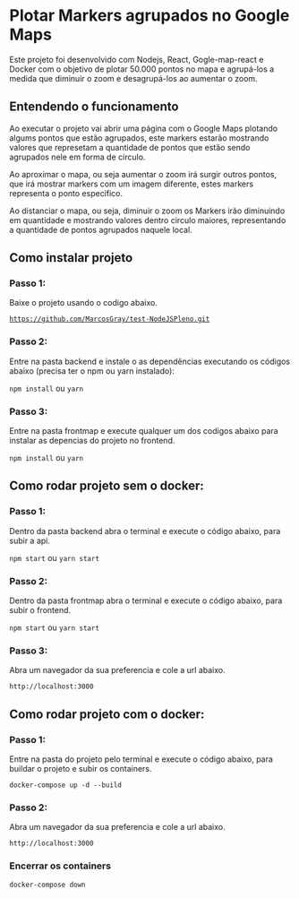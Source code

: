 # Plotar Markers agrupados no Google Maps
Este projeto foi desenvolvido com Nodejs, React, Gogle-map-react e Docker com o objetivo de plotar 50.000 pontos no mapa e agrupá-los a medida que diminuir o zoom e desagrupá-los ao aumentar o zoom.

## Entendendo o funcionamento

Ao executar o projeto vai abrir uma página com o Google Maps plotando algums pontos que estão agrupados, este markers estarão mostrando valores que 
represetam a quantidade de pontos que estão sendo agrupados nele em forma de círculo.

Ao aproximar o mapa, ou seja aumentar o zoom irá surgir outros pontos, que irá mostrar markers com um imagem diferente, estes markers representa o ponto específico.

Ao distanciar o mapa, ou seja, diminuir o zoom os Markers irão diminuindo em quantidade e mostrando valores dentro circulo maiores, representando a quantidade de 
pontos agrupados naquele local.

## Como instalar projeto

### Passo 1:
Baixe o projeto usando o codigo abaixo.

<code>https://github.com/MarcosGray/test-NodeJSPleno.git</code>

### Passo 2:
Entre na pasta backend e instale o as dependências executando os códigos abaixo (precisa ter o npm ou yarn instalado):

<code>npm install</code> ou <code>yarn</code>

### Passo 3:
Entre na pasta frontmap e execute qualquer um dos codigos abaixo para instalar as depencias do projeto no frontend.

<code>npm install</code> ou <code>yarn</code>

## Como rodar projeto sem o docker:

### Passo 1:
Dentro da pasta backend abra o terminal e execute o código abaixo, para subir a api.

<code>npm start</code> ou <code>yarn start</code>

### Passo 2:
Dentro da pasta frontmap abra o terminal e execute o código abaixo, para subir o frontend.

<code>npm start</code> ou <code>yarn start</code>

### Passo 3:
Abra um navegador da sua preferencia e cole a url abaixo.

<code>http://localhost:3000</code>

## Como rodar projeto com o docker:

### Passo 1:
Entre na pasta do projeto pelo terminal e execute o código abaixo, para buildar o projeto e subir os containers.

<code>docker-compose up -d --build</code>

### Passo 2:
Abra um navegador da sua preferencia e cole a url abaixo.

<code>http://localhost:3000</code>

### Encerrar os containers

<code>docker-compose down</code>
